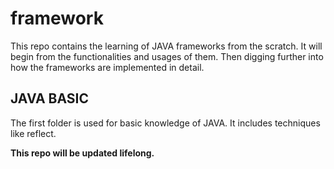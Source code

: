 # framework
This repo contains the learning of JAVA frameworks from the scratch. It will begin from the functionalities and usages of them. Then digging further into how the frameworks are implemented in detail. 

## JAVA BASIC
The first folder is used for basic knowledge of JAVA. It includes techniques like reflect. 

**This repo will be updated lifelong.**
